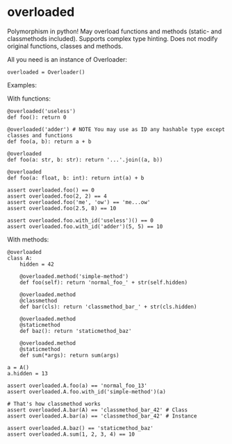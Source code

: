 # overloaded
Polymorphism in python! May overload functions and methods (static- and classmethods included). Supports complex type hinting. Does not modify original functions, classes and methods.

All you need is an instance of Overloader:

    overloaded = Overloader()

Examples:

  With functions:
    
    @overloaded('useless') 
    def foo(): return 0
  
    @overloaded('adder') # NOTE You may use as ID any hashable type except classes and functions
    def foo(a, b): return a + b
    
    @overloaded
    def foo(a: str, b: str): return '...'.join((a, b))

    @overloaded
    def foo(a: float, b: int): return int(a) + b
    
    assert overloaded.foo() == 0
    assert overloaded.foo(2, 2) == 4
    assert overloaded.foo('me', 'ow') == 'me...ow'
    assert overloaded.foo(2.5, 8) == 10

    assert overloaded.foo.with_id('useless')() == 0
    assert overloaded.foo.with_id('adder')(5, 5) == 10


  With methods:
    
    @overloaded
    class A:
        hidden = 42

        @overloaded.method('simple-method')
        def foo(self): return 'normal_foo_' + str(self.hidden)

        @overloaded.method
        @classmethod
        def bar(cls): return 'classmethod_bar_' + str(cls.hidden)

        @overloaded.method
        @staticmethod
        def baz(): return 'staticmethod_baz'

        @overloaded.method
        @staticmethod
        def sum(*args): return sum(args)

    a = A()
    a.hidden = 13

    assert overloaded.A.foo(a) == 'normal_foo_13'
    assert overloaded.A.foo.with_id('simple-method')(a)

    # That's how classmethod works
    assert overloaded.A.bar(A) == 'classmethod_bar_42' # Class
    assert overloaded.A.bar(a) == 'classmethod_bar_42' # Instance

    assert overloaded.A.baz() == 'staticmethod_baz'
    assert overloaded.A.sum(1, 2, 3, 4) == 10
